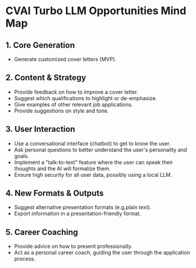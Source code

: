 
# CVAI Turbo LLM Opportunities Mind Map

## 1. Core Generation
- Generate customized cover letters (MVP).

## 2. Content & Strategy
- Provide feedback on how to improve a cover letter.
- Suggest which qualifications to highlight or de-emphasize.
- Give examples of other relevant job applications.
- Provide suggestions on style and tone.

## 3. User Interaction
- Use a conversational interface (chatbot) to get to know the user.
- Ask personal questions to better understand the user's personality and goals.
- Implement a "talk-to-text" feature where the user can speak their thoughts and the AI will formalize them.
- Ensure high security for all user data, possibly using a local LLM.

## 4. New Formats & Outputs
- Suggest alternative presentation formats (e.g.plain text).
- Export information in a presentation-friendly format.

## 5. Career Coaching
- Provide advice on how to present professionally.
- Act as a personal career coach, guiding the user through the application process.
